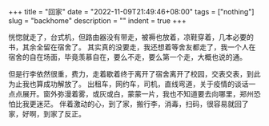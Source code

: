 +++
 title = "回家" 
 date = "2022-11-09T21:49:46+08:00" 
 tags = ["nothing"] 
 slug = "backhome"
 description = ""
 indent = true
+++

恍惚就走了，台式机，但路由器没有带走，被褥也放着，凉鞋穿着，几本必要的书，其余全留在宿舍了。
其实真的没要走，我还想着等舍友都走了，我一个人在宿舍的自在场面，毕竟羡慕自在，要么不走，要么第一个走，大概也说的通。

但是行李依然很重，费力，走着歇着终于离开了宿舍离开了校园，交表交表，到此为止我也算成功解放了。
出租车，网约车，司机，直线弯道，关于疫情的谈话一点点展开。窗外弥漫着雾，或灰或白，蒙蒙一片，我也不知道要去向哪里，郑州恐怕比我更迷茫。
伴着激动的心，到了家，搬行李，消毒，扫码，很容易就回了家，好啊，到家了反正。
